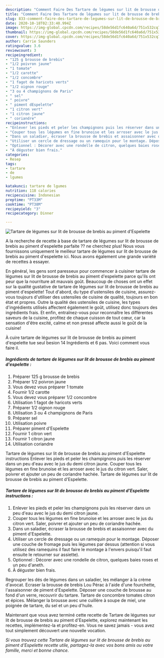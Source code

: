 ```yaml
---
description: "Comment Faire Des Tartare de légumes sur lit de brousse de brebis au piment d&amp;#39;Espelette"
title: "Comment Faire Des Tartare de légumes sur lit de brousse de brebis au piment d&amp;#39;Espelette"
slug: 833-comment-faire-des-tartare-de-legumes-sur-lit-de-brousse-de-brebis-au-piment-d-and-39-espelette
date: 2020-10-18T02:33:40.994Z
image: https://img-global.cpcdn.com/recipes/58de56d1fc640a6d/751x532cq70/tartare-de-legumes-sur-lit-de-brousse-de-brebis-au-piment-despelette-photo-principale-de-la-recette.jpg
thumbnail: https://img-global.cpcdn.com/recipes/58de56d1fc640a6d/751x532cq70/tartare-de-legumes-sur-lit-de-brousse-de-brebis-au-piment-despelette-photo-principale-de-la-recette.jpg
cover: https://img-global.cpcdn.com/recipes/58de56d1fc640a6d/751x532cq70/tartare-de-legumes-sur-lit-de-brousse-de-brebis-au-piment-despelette-photo-principale-de-la-recette.jpg
author: Carrie Saunders
ratingvalue: 3.6
reviewcount: 3
recipeingredient:
- "125 g brousse de brebis"
- "1/2 poivron jaune"
- "1 tomate"
- "1/2 carotte"
- "1/2 concombre"
- "1 fagot de haricots verts"
- "1/2 oignon rouge"
- "3 ou 4 champignons de Paris"
- " sel"
- " poivre"
- " piment dEspelette"
- "1 citron vert"
- "1 citron jaune"
- " coriandre"
recipeinstructions:
- "Enlever les pieds et peler les champignons puis les réserver dans un peu d&#39;eau avec le jus du demi citron jaune."
- "Couper tous les légumes en fine brunoise et les arroser avec le jus du citron vert. Saler, poivrer et ajouter un peu de coriandre hachée."
- "Dans un saladier, écraser la brousse de brebis et assaisonner avec du piment d&#39;Espelette."
- "Utiliser un cercle de dressage ou un ramequin pour le montage. Déposer une couche de fromage puis les légumes par dessus (attention si vous utilisez des ramequins il faut faire le montage à l&#39;envers puisqu&#39;il faut ensuite le retourner sur assiette)."
- "Optionnel : Décorer avec une rondelle de citron, quelques baies roses et un peu d&#39;aneth."
- "À déguster bien frais."
categories:
- Resep
tags:
- tartare
- de
- lgumes

katakunci: tartare de lgumes 
nutrition: 118 calories
recipecuisine: Indonesian
preptime: "PT33M"
cooktime: "PT38M"
recipeyield: "3"
recipecategory: Dinner

---
```



![Tartare de légumes sur lit de brousse de brebis au piment d&#39;Espelette](https://img-global.cpcdn.com/recipes/58de56d1fc640a6d/751x532cq70/tartare-de-legumes-sur-lit-de-brousse-de-brebis-au-piment-despelette-photo-principale-de-la-recette.jpg)

A la recherche de recette à base de tartare de légumes sur lit de brousse de brebis au piment d&#39;espelette parfaite ?? ne cherchez plus! Nous vous fournissons uniquement le meilleur tartare de légumes sur lit de brousse de brebis au piment d&#39;espelette ici. Nous avons également une grande variété de recettes à essayer.

En général, les gens sont paresseux pour commencer à cuisiner tartare de légumes sur lit de brousse de brebis au piment d&#39;espelette parce qu'ils ont peur que la nourriture ait mauvais goût. Beaucoup de choses ont un effet sur la qualité gustative de tartare de légumes sur lit de brousse de brebis au piment d&#39;espelette! Tout d'abord, du type d'ustensiles de cuisine, assurez-vous toujours d'utiliser des ustensiles de cuisine de qualité, toujours en bon état et propres. Outre la qualité des ustensiles de cuisine, les types d'ingrédients utilisés affectent également le goût, utilisez donc toujours des ingrédients frais. Et enfin, entraînez-vous pour reconnaître les différentes saveurs de la cuisine, profitez de chaque cuisson de tout cœur, car la sensation d'être excité, calme et non pressé affecte aussi le goût de la cuisine!

<!--inarticleads1-->

À cuire tartare de légumes sur lit de brousse de brebis au piment d&#39;espelette tue seul besion 14 Ingrédients et 6 pas. Voici comment vous faire il.

##### Ingrédients de tartare de légumes sur lit de brousse de brebis au piment d&#39;espelette :

1. Préparer 125 g brousse de brebis
1. Préparer 1/2 poivron jaune
1. Vous devez vous préparer 1 tomate
1. Fournir 1/2 carotte
1. Vous devez vous préparer 1/2 concombre
1. Utilisation 1 fagot de haricots verts
1. Préparer 1/2 oignon rouge
1. Utilisation 3 ou 4 champignons de Paris
1. Préparer  sel
1. Utilisation  poivre
1. Préparer  piment d&#39;Espelette
1. Fournir 1 citron vert
1. Fournir 1 citron jaune
1. Utilisation  coriandre


Tartare de légumes sur lit de brousse de brebis au piment d&#39;Espelette instructions Enlever les pieds et peler les champignons puis les réserver dans un peu d&#39;eau avec le jus du demi citron jaune. Couper tous les légumes en fine brunoise et les arroser avec le jus du citron vert. Saler, poivrer et ajouter un peu de coriandre hachée. Tartare de légumes sur lit de brousse de brebis au piment d&#39;Espelette. 

<!--inarticleads2-->

##### Tartare de légumes sur lit de brousse de brebis au piment d&#39;Espelette instructions :

1. Enlever les pieds et peler les champignons puis les réserver dans un peu d&#39;eau avec le jus du demi citron jaune.
1. Couper tous les légumes en fine brunoise et les arroser avec le jus du citron vert. Saler, poivrer et ajouter un peu de coriandre hachée.
1. Dans un saladier, écraser la brousse de brebis et assaisonner avec du piment d&#39;Espelette.
1. Utiliser un cercle de dressage ou un ramequin pour le montage. Déposer une couche de fromage puis les légumes par dessus (attention si vous utilisez des ramequins il faut faire le montage à l&#39;envers puisqu&#39;il faut ensuite le retourner sur assiette).
1. Optionnel : Décorer avec une rondelle de citron, quelques baies roses et un peu d&#39;aneth.
1. À déguster bien frais.


Regrouper les dés de légumes dans un saladier, les mélanger à la crème d&#39;avocat. Ecraser la brousse de brebis Lou Pérac à l&#39;aide d&#39;une fourchette, l&#39;assaisonner de piment d&#39;Espelette. Déposer une couche de brousse au fond d&#39;un verre, recouvrir du tartare. Tartare de concombre tomates citron et épices. Mélanger la brousse avec une cuillère à soupe de miel, une poignée de tartare, du sel et un peu d&#39;huile. 

<!--inarticleads1-->

<p>
Maintenant que vous avez terminé cette recette de Tartare de légumes sur lit de brousse de brebis au piment d&#39;Espelette, explorez maintenant les recettes, implémentez-la et profitez-en. Vous ne savez jamais - vous avez tout simplement découvert une nouvelle vocation.
</p>

<p>
<i>Si vous trouvez cette Tartare de légumes sur lit de brousse de brebis au piment d&#39;Espelette recette utile, partagez-la avec vos bons amis ou votre famille, merci et bonne chance.</i>
</p>
